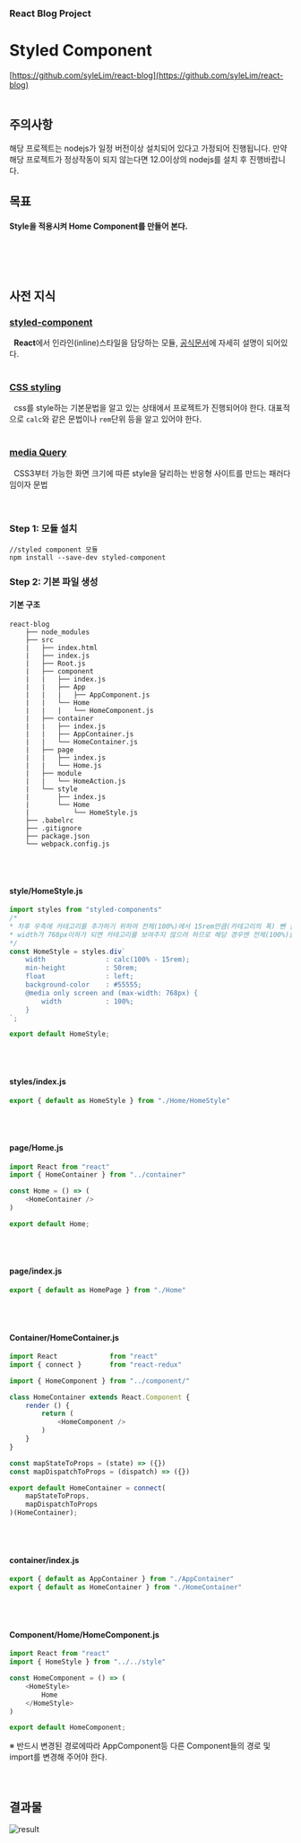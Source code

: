 ### React Blog Project
# Styled Component
[https://github.com/syleLim/react-blog](https://github.com/syleLim/react-blog)<br><br>

## 주의사항
 해당 프로젝트는 nodejs가 일정 버전이상 설치되어 있다고 가정되어 진행됩니다.
 만약 해당 프로젝트가 정상작동이 되지 않는다면 12.0이상의 nodejs를 설치 후 진행바랍니다.

## 목표
#### Style을 적용시켜 Home Component를 만들어 본다.
<br><br><br>

## 사전 지식
### [styled-component](/post/React/Acknownledge/Styled%20component)
&nbsp;&nbsp;**React**에서 인라인(inline)스타일을 담당하는 모듈, [공식문서](https://styled-components.com/docs)에 자세히 설명이 되어있다.
<br><br>

### [CSS styling]()
&nbsp;&nbsp;css를 style하는 기본문법을 알고 있는 상태에서 프로젝트가 진행되어야 한다. 대표적으로 `calc`와 같은 문법이나 `rem`단위 등을 알고 있어야 한다.
<br><br>

### [media Query]()
&nbsp;&nbsp;CSS3부터 가능한 화면 크기에 따른 style을 달리하는 반응형 사이트를 만드는 패러다임이자 문법
<br><br><br>

### Step 1: 모듈 설치
```
//styled component 모듈
npm install --save-dev styled-component
```

### Step 2: 기본 파일 생성
#### 기본 구조
  ```
  react-blog
      ├── node_modules
      ├── src
      |   ├── index.html
      |   ├── index.js
      |   ├── Root.js
      |   ├── component
      |   |   ├── index.js
      |   |   ├── App
      |   |   |   ├── AppComponent.js    
      |   |   └── Home
      |   |   |   └── HomeComponent.js
      |   ├── container
      |   |   ├── index.js
      |   |   ├── AppContainer.js
      |   |   └── HomeContainer.js
      |   ├── page
      |   |   ├── index.js
      |   |   └── Home.js
      |   ├── module
      |   |   └── HomeAction.js
      |   └── style
      |       ├── index.js
      |       └── Home
      |           └── HomeStyle.js
      ├── .babelrc
      ├── .gitignore
      ├── package.json
      └── webpack.config.js
  ``` 
<br><br>

#### style/HomeStyle.js
```javascript
import styles from "styled-components"
/*
* 차후 우측에 카테고리를 추가하기 위하여 전체(100%)에서 15rem만큼(카테고리의 폭) 뺀 길이를 폭으로 취함
* width가 768px이하가 되면 카테고리를 보여주지 않으려 하므로 해당 경우엔 전체(100%)를 폭으로 잡는다. 
*/
const HomeStyle = styles.div`
	width				: calc(100% - 15rem); 
	min-height			: 50rem;
	float				: left;
	background-color	: #55555;
	@media only screen and (max-width: 768px) {
		width			: 100%;
	}
`;

export default HomeStyle;
```
<br><br>

#### styles/index.js
```javascript
export { default as HomeStyle } from "./Home/HomeStyle"
```
<br><br>

#### page/Home.js
```javascript
import React from "react"
import { HomeContainer } from "../container"

const Home = () => (
    <HomeContainer />
)

export default Home;
```
<br><br>

#### page/index.js
```javascript
export { default as HomePage } from "./Home"
```
<br><br>

#### Container/HomeContainer.js
```javascript
import React			 from "react"
import { connect }		 from "react-redux"

import { HomeComponent } from "../component/"

class HomeContainer extends React.Component {
    render () {
		return (
			<HomeComponent />
		)
	}
}

const mapStateToProps = (state) => ({})
const mapDispatchToProps = (dispatch) => ({})

export default HomeContainer = connect(
	mapStateToProps,
	mapDispatchToProps
)(HomeContainer);
```
<br><br>

#### container/index.js
```javascript
export { default as AppContainer } from "./AppContainer"
export { default as HomeContainer } from "./HomeContainer"
```
<br><br>

#### Component/Home/HomeComponent.js
```javascript
import React from "react"
import { HomeStyle } from "../../style"

const HomeComponent = () => (
	<HomeStyle>
		Home
	</HomeStyle>
)

export default HomeComponent;
```
※ 반드시 변경된 경로에따라 AppComponent등 다른 Component들의 경로 및 import를 변경해 주어야 한다.
<br><br><br>

## 결과물
![result](https://user-images.githubusercontent.com/26323486/83103347-7ba20680-a0f1-11ea-91b5-7a9b9b8c7ff2.png "500")